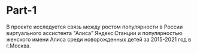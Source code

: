 # Part-1
В проекте исследуется связь между ростом популярности в России виртуального ассистента "Алиса" Яндекс.Станции и популярностью женского имени Алиса среди новорожденных детей за 2015-2021 год в г.Москва.
